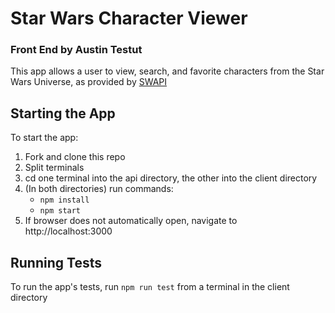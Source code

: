 # Star Wars Character Viewer
### Front End by Austin Testut
This app allows a user to view, search, and favorite characters from the Star Wars Universe, as provided by [SWAPI](http://swapi.dev)

## Starting the App
To start the app:
  1. Fork and clone this repo
  2. Split terminals
  3. cd one terminal into the api directory, the other into the client directory
  4. (In both directories) run commands:
      - `npm install`
      - `npm start`
  5. If browser does not automatically open, navigate to http://localhost:3000

## Running Tests
To run the app's tests, run `npm run test` from a terminal in the client directory